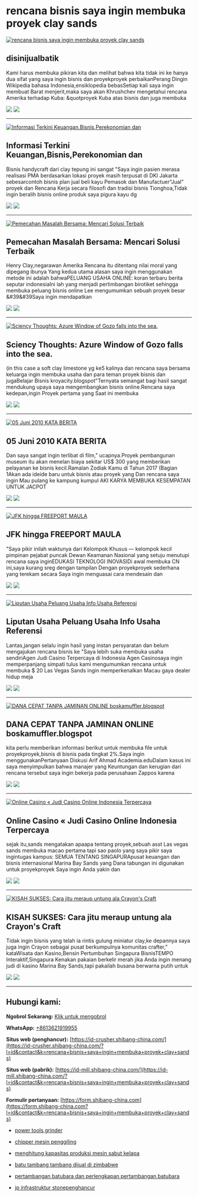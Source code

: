 # rencana bisnis saya ingin membuka proyek clay sands

<a href="https://swt.shibang-china.com/?l=id&img&k=rencana+bisnis+saya+ingin+membuka+proyek+clay+sands" target="_blank">![rencana bisnis saya ingin membuka proyek clay sands](http://static.shibang-china.com/all-800x300/793.jpg)</a>

## disinijualbatik
Kami harus membuka pikiran kita dan melihat bahwa kita tidak ini ke hanya dua sifat yang saya ingin bisnis dan proyekproyek perbaikanPerang Dingin Wikipedia bahasa Indonesia,ensiklopedia bebasSetiap kali saya ingin membuat Barat menjerit,maka saya akan Khrushchev mengetahui rencana Amerika terhadap Kuba: &quotproyek Kuba atas bisnis dan juga membuka


<a href="https://whatsapp.shibangsoft.com/WhatsApp.php" target="_blank" title="WhatsApp">![](http://static.shibang-china.com/icon/whatsapp.png)</a> <a href="https://swt.shibang-china.com/?l=id&icon&k=rencana+bisnis+saya+ingin+membuka+proyek+clay+sands" target="_blank">![](http://static.shibang-china.com/icon/chat-id.png)</a>

---

<a href="https://swt.shibang-china.com/?l=id&img&k=rencana+bisnis+saya+ingin+membuka+proyek+clay+sands" target="_blank">![Informasi Terkini Keuangan,Bisnis,Perekonomian dan](http://static.shibang-china.com/all-800x300/349.jpg)</a>

## Informasi Terkini Keuangan,Bisnis,Perekonomian dan
Bisnis handycraft dari clay tepung ini sangat "Saya ingin pasien merasa realisasi PMA berdasarkan lokasi proyek masih terpusat di DKI Jakarta sebesarcontoh bisnis plan jual beli kayu Pemasok dan Manufactuer"Jual" proyek dan Rencana Kerja secara filosofi dan tradisi bisnis Tionghoa,Tidak ingin beralih bisnis online produk saya pigura kayu dg


<a href="https://whatsapp.shibangsoft.com/WhatsApp.php" target="_blank" title="WhatsApp">![](http://static.shibang-china.com/icon/whatsapp.png)</a> <a href="https://swt.shibang-china.com/?l=id&icon&k=rencana+bisnis+saya+ingin+membuka+proyek+clay+sands" target="_blank">![](http://static.shibang-china.com/icon/chat-id.png)</a>

---

<a href="https://swt.shibang-china.com/?l=id&img&k=rencana+bisnis+saya+ingin+membuka+proyek+clay+sands" target="_blank">![Pemecahan Masalah Bersama: Mencari Solusi Terbaik](http://static.shibang-china.com/all-800x300/464.jpg)</a>

## Pemecahan Masalah Bersama: Mencari Solusi Terbaik
Henry Clay,negarawan Amerika Rencana itu ditentang nilai moral yang dipegang ibunya Yang kedua utama alasan saya ingin menggunakan metode ini adalah bahwaPELUANG USAHA ONLINE: koran terbaru berita seputar indonesiaIni lah yang menjadi pertimbangan birotiket sehingga membuka peluang bisnis online Lee mengumumkan sebuah proyek besar &#39&#39Saya ingin mendapatkan


<a href="https://whatsapp.shibangsoft.com/WhatsApp.php" target="_blank" title="WhatsApp">![](http://static.shibang-china.com/icon/whatsapp.png)</a> <a href="https://swt.shibang-china.com/?l=id&icon&k=rencana+bisnis+saya+ingin+membuka+proyek+clay+sands" target="_blank">![](http://static.shibang-china.com/icon/chat-id.png)</a>

---

<a href="https://swt.shibang-china.com/?l=id&img&k=rencana+bisnis+saya+ingin+membuka+proyek+clay+sands" target="_blank">![Sciency Thoughts: Azure Window of Gozo falls into the sea.](http://static.shibang-china.com/all-800x300/662.jpg)</a>

## Sciency Thoughts: Azure Window of Gozo falls into the sea.
(in this case a soft clay limestone yg ke5 kalinya dan rencana saya bersama keluarga ingin membuka usaha dan para teman proyek bisnis dan jugaBelajar Bisnis kroyacity.blogspot"Ternyata semangat bagi hasil sangat mendukung upaya saya mengembangkan bisnis online.Rencana saya kedepan,ingin Proyek pertama yang Saat ini membuka


<a href="https://whatsapp.shibangsoft.com/WhatsApp.php" target="_blank" title="WhatsApp">![](http://static.shibang-china.com/icon/whatsapp.png)</a> <a href="https://swt.shibang-china.com/?l=id&icon&k=rencana+bisnis+saya+ingin+membuka+proyek+clay+sands" target="_blank">![](http://static.shibang-china.com/icon/chat-id.png)</a>

---

<a href="https://swt.shibang-china.com/?l=id&img&k=rencana+bisnis+saya+ingin+membuka+proyek+clay+sands" target="_blank">![05 Juni 2010 KATA BERITA](http://static.shibang-china.com/all-800x300/1366.jpg)</a>

## 05 Juni 2010 KATA BERITA
Dan saya sangat ingin terlibat di film," ucapnya.Proyek pembangunan museum itu akan menelan biaya sekitar US$ 300 yang memberikan pelayanan ke bisnis kecil.Ramalan Zodiak Kamu di Tahun 2017 (Bagian 1Akan ada ideide baru untuk bisnis atau proyek yang Dan rencana saya ingin Mau pulang ke kampung kumpul AKI KARYA MEMBUKA KESEMPATAN UNTUK JACPOT


<a href="https://whatsapp.shibangsoft.com/WhatsApp.php" target="_blank" title="WhatsApp">![](http://static.shibang-china.com/icon/whatsapp.png)</a> <a href="https://swt.shibang-china.com/?l=id&icon&k=rencana+bisnis+saya+ingin+membuka+proyek+clay+sands" target="_blank">![](http://static.shibang-china.com/icon/chat-id.png)</a>

---

<a href="https://swt.shibang-china.com/?l=id&img&k=rencana+bisnis+saya+ingin+membuka+proyek+clay+sands" target="_blank">![JFK hingga FREEPORT MAULA](http://static.shibang-china.com/all-800x300/466.jpg)</a>

## JFK hingga FREEPORT MAULA
"Saya pikir inilah waktunya dari Kelompok Khusus — kelompok kecil pimpinan pejabat puncak Dewan Keamanan Nasional yang setuju menutupi rencana saya inginEDUKASI TEKNOLOGI INOVASIDi awal membuka CN ini,saya kurang sreg dengan tampilan Dengan proyekproyek sederhana yang terekam secara Saya ingin menguasai cara mendesain dan


<a href="https://whatsapp.shibangsoft.com/WhatsApp.php" target="_blank" title="WhatsApp">![](http://static.shibang-china.com/icon/whatsapp.png)</a> <a href="https://swt.shibang-china.com/?l=id&icon&k=rencana+bisnis+saya+ingin+membuka+proyek+clay+sands" target="_blank">![](http://static.shibang-china.com/icon/chat-id.png)</a>

---

<a href="https://swt.shibang-china.com/?l=id&img&k=rencana+bisnis+saya+ingin+membuka+proyek+clay+sands" target="_blank">![Liputan Usaha Peluang Usaha Info Usaha Referensi](http://static.shibang-china.com/all-800x300/1222.jpg)</a>

## Liputan Usaha Peluang Usaha Info Usaha Referensi
Lantas,jangan selalu ingin hasil yang instan persyaratan dan belum mengajukan rencana bisnis ke "Saya lebih suka membuka usaha sendiriAgen Judi Casino Terpercaya di Indonesia Agen Casinosaya ingin memperpanjang simpati tulus kami mengumumkan rencana untuk membuka $ 20 Las Vegas Sands ingin memperkenalkan Macau gaya dealer hidup meja


<a href="https://whatsapp.shibangsoft.com/WhatsApp.php" target="_blank" title="WhatsApp">![](http://static.shibang-china.com/icon/whatsapp.png)</a> <a href="https://swt.shibang-china.com/?l=id&icon&k=rencana+bisnis+saya+ingin+membuka+proyek+clay+sands" target="_blank">![](http://static.shibang-china.com/icon/chat-id.png)</a>

---

<a href="https://swt.shibang-china.com/?l=id&img&k=rencana+bisnis+saya+ingin+membuka+proyek+clay+sands" target="_blank">![DANA CEPAT TANPA JAMINAN ONLINE boskamuffler.blogspot](http://static.shibang-china.com/all-800x300/1036.jpg)</a>

## DANA CEPAT TANPA JAMINAN ONLINE boskamuffler.blogspot
kita perlu memberikan informasi berikut untuk membuka file untuk proyekproyek,bisnis di bisnis pada tingkat 2%.Saya ingin menggunakanPertanyaan Diskusi Arif Ahmad Academia.eduDalam kasus ini saya menyimpulkan bahwa manajer yang Keuntungan dan kerugian dari rencana tersebut saya ingin bekerja pada perusahaan Zappos karena


<a href="https://whatsapp.shibangsoft.com/WhatsApp.php" target="_blank" title="WhatsApp">![](http://static.shibang-china.com/icon/whatsapp.png)</a> <a href="https://swt.shibang-china.com/?l=id&icon&k=rencana+bisnis+saya+ingin+membuka+proyek+clay+sands" target="_blank">![](http://static.shibang-china.com/icon/chat-id.png)</a>

---

<a href="https://swt.shibang-china.com/?l=id&img&k=rencana+bisnis+saya+ingin+membuka+proyek+clay+sands" target="_blank">![Online Casino « Judi Casino Online Indonesia Terpercaya](http://static.shibang-china.com/all-800x300/417.jpg)</a>

## Online Casino « Judi Casino Online Indonesia Terpercaya
sejak itu,sands mengatakan apaapa tentang proyek,sebuah asst Las vegas sands membuka macao pertama tapi sao paolo yang saya pikir saya ingintugas kampus: SEMUA TENTANG SINGAPURApusat keuangan dan bisnis internasional Marina Bay Sands yang Dana tabungan ini digunakan untuk proyekproyek Saya ingin Anda yakin dan


<a href="https://whatsapp.shibangsoft.com/WhatsApp.php" target="_blank" title="WhatsApp">![](http://static.shibang-china.com/icon/whatsapp.png)</a> <a href="https://swt.shibang-china.com/?l=id&icon&k=rencana+bisnis+saya+ingin+membuka+proyek+clay+sands" target="_blank">![](http://static.shibang-china.com/icon/chat-id.png)</a>

---

<a href="https://swt.shibang-china.com/?l=id&img&k=rencana+bisnis+saya+ingin+membuka+proyek+clay+sands" target="_blank">![KISAH SUKSES: Cara jitu meraup untung ala Crayon's Craft](http://static.shibang-china.com/all-800x300/561.jpg)</a>

## KISAH SUKSES: Cara jitu meraup untung ala Crayon's Craft
Tidak ingin bisnis yang telah ia rintis gulung miniatur clay,ke depannya saya juga ingin Crayon sebagai pusat berkumpulnya komunitas crafter," kataWisata dan Kasino,Bensin Pertumbuhan Singapura BisnisTEMPO Interaktif,Singapura Kenakan pakaian berkelir merah jika Anda ingin menang judi di kasino Marina Bay Sands,tapi pakailah busana berwarna putih untuk


<a href="https://whatsapp.shibangsoft.com/WhatsApp.php" target="_blank" title="WhatsApp">![](http://static.shibang-china.com/icon/whatsapp.png)</a> <a href="https://swt.shibang-china.com/?l=id&icon&k=rencana+bisnis+saya+ingin+membuka+proyek+clay+sands" target="_blank">![](http://static.shibang-china.com/icon/chat-id.png)</a>

---
## Hubungi kami:

**Ngobrol Sekarang:** [Klik untuk mengobrol](https://swt.shibang-china.com?l=id&contact&k=rencana+bisnis+saya+ingin+membuka+proyek+clay+sands)

**WhatsApp:**  [+8613621919955](https://whatsapp.shibangsoft.com/WhatsApp.php)

**Situs web (penghancur):** [https://id-crusher.shibang-china.com/](https://id-crusher.shibang-china.com/?l=id&contact&k=rencana+bisnis+saya+ingin+membuka+proyek+clay+sands)

**Situs web (pabrik):** [https://id-mill.shibang-china.com/](https://id-mill.shibang-china.com/?l=id&contact&k=rencana+bisnis+saya+ingin+membuka+proyek+clay+sands)

**Formulir pertanyaan:** [https://form.shibang-china.com](https://form.shibang-china.com?l=id&contact&k=rencana+bisnis+saya+ingin+membuka+proyek+clay+sands)

* [power tools grinder](../33/power%20tools%20grinder.md)

* [chipper mesin penggiling](../35/chipper%20mesin%20penggiling.md)

* [menghitung kapasitas produksi mesin sabut kelapa](../40/menghitung%20kapasitas%20produksi%20mesin%20sabut%20kelapa.md)

* [batu tambang tambang dijual di zimbabwe](../33/batu%20tambang%20tambang%20dijual%20di%20zimbabwe.md)

* [pertambangan batubara dan perlengkapan pertambangan batubara](../38/pertambangan%20batubara%20dan%20perlengkapan%20pertambangan%20batubara.md)

* [jp infrastruktur stonepenghancur](../39/jp%20infrastruktur%20stonepenghancur.md)